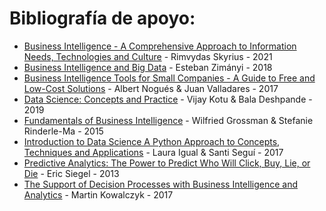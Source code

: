 # Bibliografía de apoyo:

* [Business Intelligence - A Comprehensive Approach to Information Needs, Technologies and Culture](https://drive.google.com/file/d/1pQo_p9E0ab16NIYp-QNnihmXfFjjW8yS/view?usp=sharing) - Rimvydas Skyrius - 2021
* [Business Intelligence and Big Data](https://drive.google.com/file/d/1pI5HOEkMzaycdPYv_wSK4Lgso_JPlIAT/view?usp=sharing) - Esteban Zimányi - 2018
* [Business Intelligence Tools for Small Companies - A Guide to Free and Low-Cost Solutions](https://drive.google.com/file/d/1pRdh-tvKjSdBQlRb1r2ZcTWK0BSmtbiM/view?usp=sharing) - Albert Nogués & Juan Valladares - 2017
* [Data Science: Concepts and Practice](https://drive.google.com/file/d/1psrsZQ3vrVm800A6nxV4jIlgfvfNTRTR/view?usp=sharing) - Vijay Kotu & Bala Deshpande - 2019
* [Fundamentals of Business Intelligence](https://drive.google.com/file/d/1pOm6B9c7_YpxZe6TKEA2P6BAEK1xtH6a/view?usp=sharing) - Wilfried Grossman & Stefanie Rinderle-Ma - 2015
* [Introduction to Data Science A Python Approach to Concepts, Techniques and Applications](https://drive.google.com/file/d/1p79DmHX1iwo3uWKhqqoCI1alPj0Ft5-D/view?usp=sharing) - Laura Igual & Santi Seguí - 2017
* [Predictive Analytics: The Power to Predict Who Will Click, Buy, Lie, or Die](https://drive.google.com/file/d/1ptsUd9ELmuvjSuM0UvqkOMy9GBfuYCs7/view?usp=sharing) - Eric Siegel - 2013
* [The Support of Decision Processes with Business Intelligence and Analytics](https://drive.google.com/file/d/1pZoh0rZdWCIkyBhHZ7CRoUJScSk5gT56/view?usp=sharing) - Martin Kowalczyk - 2017
